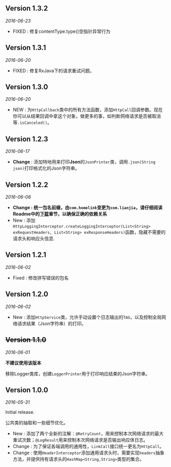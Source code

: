 ## Version 1.3.2
*2016-06-23*

- FIXED : 修复contentType.type()空指针异常行为

## Version 1.3.1
*2016-06-20*

- FIXED : 修复RxJava下的请求重试问题。

## Version 1.3.0
*2016-06-20*

- NEW : 为`HttpCallback`类中的所有方法函数，添加`HttpCall`回调参数。现在你可以从结果回调中拿这个对象，做更多的事，如判断网络请求是否被取消等`.isCanceled()`。

## Version 1.2.3
*2016-06-17*

- **Change** :  添加特地用来打印**Json**的`JsonPrinter`类，调用`.json(String json)`打印格式化的Json字符串。

## Version 1.2.2
*2016-06-06*
 
- **Change : 统一包名前缀，由`com.homelink`变更为`com.lianjia`，请仔细阅读Readme中的[下载](./README.md/#下载)章节，以确保正确的依赖关系**
- New : 添加`HttpLoggingInterceptor.createLoggingInterceptor(List<String> exRequestHeaders, List<String> exResponseHeaders)`函数，隐藏不需要的请求头和响应头信息.

## Version 1.2.1
*2016-06-02*

- Fixed : 修改拼写错误的包名


## Version 1.2.0
*2016-06-02*

- New : 添加`HttpService`类，允许手动设置个日志输出的`TAG`，以及控制全局网络请求结果（Json字符串）的打印。

## ~~Version 1.1.0~~
*2016-06-01*

**不建议使用该版本**

移除Logger类库，创建`LoggerPrinter`用于打印响应结果的Json字符串。


## Version 1.0.0
*2016-05-31*

Initial release.

公共类的抽取和一些细节优化。

- New : 添加了两个全新的注解：`@RetryCount`，用来控制本次网络请求的最大重试次数；`@LogResult`用来控制本次网络请求是否输出响应体日志。
- Change : 为了保证各端调用的通用性，`LinkCall`接口统一更名为`HttpCall`。
- Change : 使用`HeaderInterceptor`添加通用请求头时，需要实现`headers`抽象方法，并提供持有请求头的`HashMap<String,String>`类型的集合。